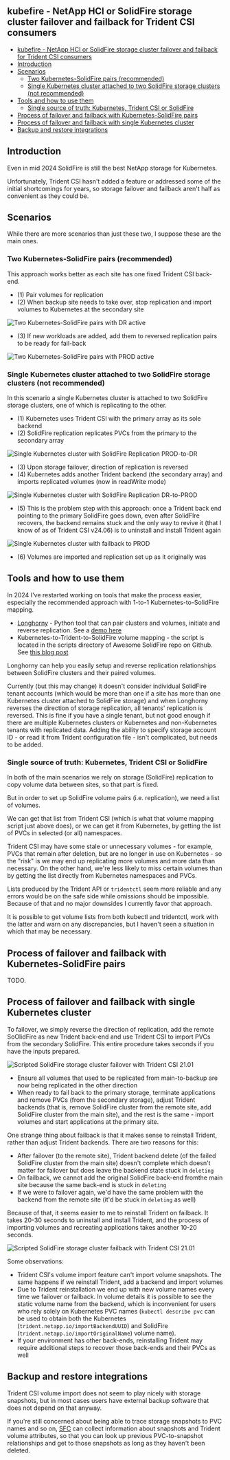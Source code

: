 ## kubefire -  NetApp HCI or SolidFire storage cluster failover and failback for Trident CSI consumers

- [kubefire -  NetApp HCI or SolidFire storage cluster failover and failback for Trident CSI consumers](#kubefire----netapp-hci-or-solidfire-storage-cluster-failover-and-failback-for-trident-csi-consumers)
- [Introduction](#introduction)
- [Scenarios](#scenarios)
  - [Two Kubernetes-SolidFire pairs (recommended)](#two-kubernetes-solidfire-pairs-recommended)
  - [Single Kubernetes cluster attached to two SolidFire storage clusters (not recommended)](#single-kubernetes-cluster-attached-to-two-solidfire-storage-clusters-not-recommended)
- [Tools and how to use them](#tools-and-how-to-use-them)
  - [Single source of truth: Kubernetes, Trident CSI or SolidFire](#single-source-of-truth-kubernetes-trident-csi-or-solidfire)
- [Process of failover and failback with Kubernetes-SolidFire pairs](#process-of-failover-and-failback-with-kubernetes-solidfire-pairs)
- [Process of failover and failback with single Kubernetes cluster](#process-of-failover-and-failback-with-single-kubernetes-cluster)
- [Backup and restore integrations](#backup-and-restore-integrations)


## Introduction

Even in mid 2024 SolidFire is still the best NetApp storage for Kubernetes.

Unfortunately, Trident CSI hasn't added a feature or addressed some of the initial shortcomings for years, so storage failover and failback aren't half as convenient as they could be.

## Scenarios

While there are more scenarios than just these two, I suppose these are the main ones. 

### Two Kubernetes-SolidFire pairs (recommended)

This approach works better as each site has one fixed Trident CSI back-end.

- (1) Pair volumes for replication
- (2) When backup site needs to take over, stop replication and import volumes to Kubernetes at the secondary site

![Two Kubernetes-SolidFire pairs with DR active](images/04-Dual-K8s-Dual-SolidFire-PROD-active-DR-passive.svg)

- (3) If new workloads are added, add them to reversed replication pairs to be ready for fail-back

![Two Kubernetes-SolidFire pairs with PROD active](images/05-Dual-K8s-Dual-SolidFire-DR-active-PROD-passive.svg)

### Single Kubernetes cluster attached to two SolidFire storage clusters (not recommended)

In this scenario a single Kubernetes cluster is attached to two SolidFire storage clusters, one of which is replicating to the other.

- (1) Kubernetes uses Trident CSI with the primary array as its sole backend
- (2) SolidFire replication replicates PVCs from the primary to the secondary array

![Single Kubernetes cluster with SolidFire Replication PROD-to-DR](images/01-Single-K8s-Dual-SolidFire-PROD-active.svg)

- (3) Upon storage failover, direction of replication is reversed
- (4) Kubernetes adds another Trident backend (the secondary array) and imports replicated volumes (now in readWrite mode)

![Single Kubernetes cluster with SolidFire Replication DR-to-PROD](images/02-Single-K8s-Dual-SolidFire-DR-active.svg)

- (5) This is the problem step with this approach: once a Trident back end pointing to the primary SolidFire goes down, even after SolidFIre recovers, the backend remains stuck and the only way to revive it (that I know of as of Trident CSI v24.06) is to uninstall and install Trident again

![Single Kubernetes cluster with failback to PROD](images/03-Single-K8s-Dual-SolidFire-PROD-failback.svg)

- (6) Volumes are imported and replication set up as it originally was 

## Tools and how to use them

In 2024 I've restarted working on tools that make the process easier, especially the recommended approach with 1-to-1 Kubernetes-to-SolidFire mapping.

- [Longhorny](https://github.com/scaleoutsean/longhorny) - Python tool that can pair clusters and volumes, initiate and reverse replication. See a [demo here](https://scaleoutsean.github.io/2024/06/11/introducing-project-longhorny.html#demo)
- Kubernetes-to-Trident-to-SolidFire volume mapping - the script is located in the scripts directory of Awesome SolidFire repo on Github. See [this blog post](https://scaleoutsean.github.io/2024/06/01/pvc-volume-relationships-in-solidfire-trident-part-1.html)

Longhorny can help you easily setup and reverse replication relationships between SolidFire clusters and their paired volumes.

Currently (but this may change) it doesn't consider individual SolidFire tenant accounts (which would be more than one if a site has more than one Kubernetes cluster attached to SolidFire storage) and when Longhorny reverses the direction of storage replication, all tenants' replication is reversed. This is fine if you have a single tenant, but not good enough if there are multiple Kubernetes clusters or Kubernetes and non-Kubernetes tenants with replicated data. Adding the ability to specify storage account ID - or read it from Trident configuration file - isn't complicated, but needs to be added.

### Single source of truth: Kubernetes, Trident CSI or SolidFire

In both of the main scenarios we rely on storage (SolidFire) replication to copy volume data between sites, so that part is fixed.

But in order to set up SolidFire volume pairs (i.e. replication), we need a list of volumes.

We can get that list from Trident CSI (which is what that volume mapping script just above does), or we can get it from Kubernetes, by getting the list of PVCs in selected (or all) namespaces. 

Trident CSI may have some stale or unnecessary volumes - for example, PVCs that remain after deletion, but are no longer in use on Kubernetes - so the "risk" is we may end up replicating more volumes and more data than necessary. On the other hand, we're less likely to miss certain volumes than by getting the list directly from Kubernetes namespaces and PVCs.

Lists produced by the Trident API or `tridentctl` seem more reliable and any errors would be on the safe side while omissions should be impossible. Because of that and no major downsides I currently favor that approach. 

It is possible to get volume lists from both kubectl and tridentctl, work with the latter and warn on any discrepancies, but I haven't seen a situation in which that may be necessary.

## Process of failover and failback with Kubernetes-SolidFire pairs

TODO.

## Process of failover and failback with single Kubernetes cluster

To failover, we simply reverse the direction of replication, add the remote SoOlidFire as new Trident back-end and use Trident CSI to import PVCs from the secondary SolidFire. This entire procedure takes seconds if you have the inputs prepared.

![Scripted SolidFire storage cluster failover with Trident CSI 21.01](images/animated-solidfire-site-failover.gif)

- Ensure all volumes that used to be replicated from main-to-backup are now being replicated in the other direction
- When ready to fail back to the primary storage, terminate applications and remove PVCs (from the secondary storage), adjust Trident backends (that is, remove SolidFire cluster from the remote site, add SolidFire cluster from the main site), and the rest is the same - import volumes and start applications at the primary site.

One strange thing about failback is that it makes sense to reinstall Trident, rather than adjust Trident backends. There are two reasons for this:

- After failover (to the remote site), Trident backend delete (of the failed SolidFire cluster from the main site) doesn't complete which doesn't matter for failover but does leave the backend state stuck in `deleting`
- On failback, we cannot add the original SolidFire back-end fromthe main site because the same back-end is stuck in `deleting`
- If we were to failover again, we'd have the same problem with the backend from the remote site (it'd be stuck in `deleting` as well)

Because of that, it seems easier to me to reinstall Trident on failback. It takes 20-30 seconds to uninstall and install Trident, and the process of importing volumes and recreating applications takes another 10-20 seconds. 

![Scripted SolidFire storage cluster failback with Trident CSI 21.01](images/animated-solidfire-site-failback.gif)

Some observations:

- Trident CSI's volume import feature can't import volume snapshots. The same happens if we reinstall Trident, add a backend and import volumes
- Due to Trident reinstallation we end up with new volume names every time we failover or failback. In volume details it is possible to see the static volume name from the backend, which is inconvenient for users who rely solely on Kubernetes PVC names (`kubectl describe pvc` can be used to obtain both the Kubernetes (`trident.netapp.io/importBackendUUID`) and SolidFire (`trident.netapp.io/importOriginalName`) volume name).
- If your environment has other back-ends, reinstalling Trident may require additional steps to recover those back-ends and their PVCs as well

## Backup and restore integrations

Trident CSI volume import does not seem to play nicely with storage snapshots, but in most cases users have external backup software that does not depend on that anyway. 

If you're still concerned about being able to trace storage snapshots to PVC names and so on, [SFC](https://github.com/scaleoutsean/sfc) can collect information about snapshots and Trident volume attributes, so that you can look up previous PVC-to-snapshot relationships and get to those snapshots as long as they haven't been deleted.
